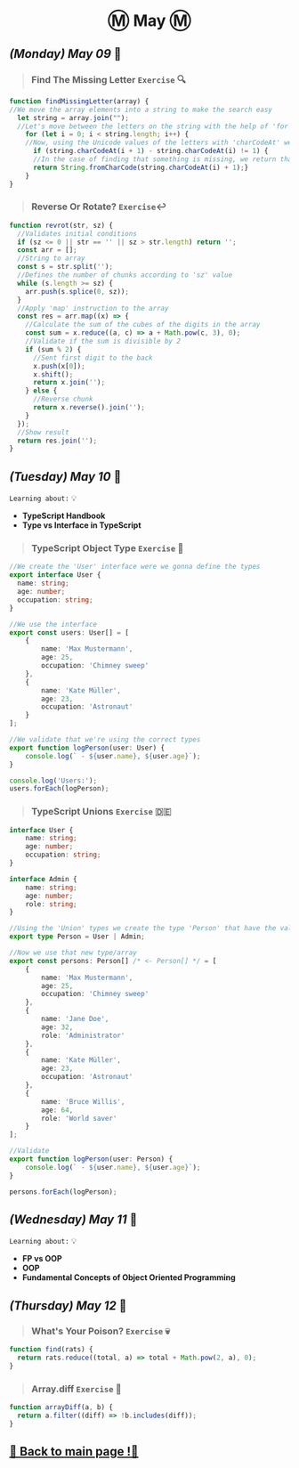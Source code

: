<h1 align="center">Ⓜ️ May Ⓜ️</h1>

## _(Monday) May 09_ 📢

>### Find The Missing Letter `Exercise` 🔍
```javascript 
function findMissingLetter(array) {
//We move the array elements into a string to make the search easy
  let string = array.join("");
  //Let's move between the letters on the string with the help of 'for'
    for (let i = 0; i < string.length; i++) {
    //Now, using the Unicode values of the letters with 'charCodeAt' we check if the order don't match
      if (string.charCodeAt(i + 1) - string.charCodeAt(i) != 1) {
      //In the case of finding that something is missing, we return that letter
      return String.fromCharCode(string.charCodeAt(i) + 1);}
    }
}
```

>### Reverse Or Rotate? `Exercise`↩️
```javascript 
function revrot(str, sz) {
  //Validates initial conditions
  if (sz <= 0 || str == '' || sz > str.length) return '';
  const arr = [];
  //String to array
  const s = str.split('');
  //Defines the number of chunks according to 'sz' value
  while (s.length >= sz) {
    arr.push(s.splice(0, sz));
  }
  //Apply 'map' instruction to the array
  const res = arr.map((x) => {
    //Calculate the sum of the cubes of the digits in the array
    const sum = x.reduce((a, c) => a + Math.pow(c, 3), 0);
    //Validate if the sum is divisible by 2
    if (sum % 2) {
      //Sent first digit to the back
      x.push(x[0]);
      x.shift();
      return x.join('');
    } else {
      //Reverse chunk
      return x.reverse().join(''); 
    }
  });
  //Show result
  return res.join('');
}
```

## _(Tuesday) May 10_ 📢

`Learning about:` 💡
* **TypeScript Handbook**
* **Type vs Interface in TypeScript**

>### TypeScript Object Type `Exercise` 📑
```typescript
//We create the 'User' interface were we gonna define the types
export interface User {
  name: string;
  age: number;
  occupation: string;
}

//We use the interface
export const users: User[] = [
    {
        name: 'Max Mustermann',
        age: 25,
        occupation: 'Chimney sweep'
    },
    {
        name: 'Kate Müller',
        age: 23,
        occupation: 'Astronaut'
    }
];

//We validate that we're using the correct types
export function logPerson(user: User) {
    console.log(` - ${user.name}, ${user.age}`);
}

console.log('Users:');
users.forEach(logPerson);
```

>### TypeScript Unions `Exercise` 🇩🇪
```typescript 
interface User {
    name: string;
    age: number;
    occupation: string;
}

interface Admin {
    name: string;
    age: number;
    role: string;
}

//Using the 'Union' types we create the type 'Person' that have the values of User and Admin
export type Person = User | Admin;

//Now we use that new type/array
export const persons: Person[] /* <- Person[] */ = [
    {
        name: 'Max Mustermann',
        age: 25,
        occupation: 'Chimney sweep'
    },
    {
        name: 'Jane Doe',
        age: 32,
        role: 'Administrator'
    },
    {
        name: 'Kate Müller',
        age: 23,
        occupation: 'Astronaut'
    },
    {
        name: 'Bruce Willis',
        age: 64,
        role: 'World saver'
    }
];

//Validate
export function logPerson(user: Person) {
    console.log(` - ${user.name}, ${user.age}`);
}

persons.forEach(logPerson);
```

## _(Wednesday) May 11_ 📢

`Learning about:` 💡
* **FP vs OOP**
* **OOP**
* **Fundamental Concepts of Object Oriented Programming**

## _(Thursday) May 12_ 📢

>### What's Your Poison? `Exercise` 💀
```javascript 
function find(rats) {
  return rats.reduce((total, a) => total + Math.pow(2, a), 0);
}
```

>### Array.diff `Exercise` 💨
```javascript 
function arrayDiff(a, b) {
  return a.filter((diff) => !b.includes(diff));
}
```

## [📎 Back to main page !📎](/home/readAura.md)
